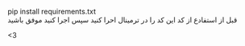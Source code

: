 pip install requirements.txt    
قبل از استفادع از کد این کد را در ترمینال احرا کنید سپس اجرا کنید موفق باشید

<3

